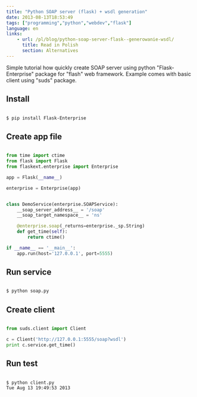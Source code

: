 ```yaml
---
title: "Python SOAP server (flask) + wsdl generation"
date: 2013-08-13T18:53:49
tags: ["programming","python","webdev","flask"]
language: en
links:
    - url: /pl/blog/python-soap-server-flask--generowanie-wsdl/
      title: Read in Polish
      section: Alternatives
---
```


Simple tutorial how quickly create SOAP server using python "Flask-Enterprise" package for "flash" web framework.
Example comes with basic client using "suds" package.


<!-- more -->

## Install

```bash

$ pip install Flask-Enterprise

```

## Create app file


```python linenums="1" title="soap.py"

from time import ctime
from flask import Flask
from flaskext.enterprise import Enterprise

app = Flask(__name__)

enterprise = Enterprise(app)


class DemoService(enterprise.SOAPService):
    __soap_server_address__ = '/soap'
    __soap_target_namespace__ = 'ns'

    @enterprise.soap(_returns=enterprise._sp.String)
    def get_time(self):
        return ctime()

if __name__ == '__main__':
    app.run(host='127.0.0.1', port=5555)
```



## Run service

```bash

$ python soap.py

```


## Create client

```python linenums="1" title="client.py"

from suds.client import Client

c = Client('http://127.0.0.1:5555/soap?wsdl')
print c.service.get_time()

```


## Run test

```bash

$ python client.py
Tue Aug 13 19:49:53 2013
```
